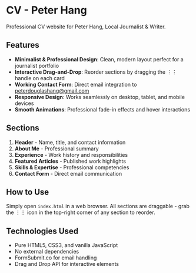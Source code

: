 # CV - Peter Hang

Professional CV website for Peter Hang, Local Journalist & Writer.

## Features

- **Minimalist & Professional Design**: Clean, modern layout perfect for a journalist portfolio
- **Interactive Drag-and-Drop**: Reorder sections by dragging the ⋮⋮ handle on each card
- **Working Contact Form**: Direct email integration to peterdouglashang@gmail.com
- **Responsive Design**: Works seamlessly on desktop, tablet, and mobile devices
- **Smooth Animations**: Professional fade-in effects and hover interactions

## Sections

1. **Header** - Name, title, and contact information
2. **About Me** - Professional summary
3. **Experience** - Work history and responsibilities
4. **Featured Articles** - Published work highlights
5. **Skills & Expertise** - Professional competencies
6. **Contact Form** - Direct email communication

## How to Use

Simply open `index.html` in a web browser. All sections are draggable - grab the ⋮⋮ icon in the top-right corner of any section to reorder.

## Technologies Used

- Pure HTML5, CSS3, and vanilla JavaScript
- No external dependencies
- FormSubmit.co for email handling
- Drag and Drop API for interactive elements
